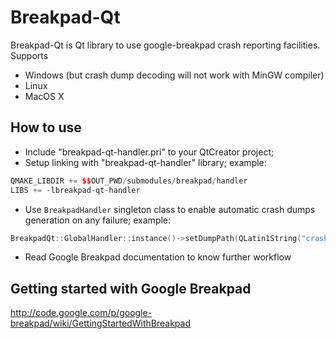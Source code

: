 Breakpad-Qt
================
Breakpad-Qt is Qt library to use google-breakpad crash reporting facilities. Supports
* Windows (but crash dump decoding will not work with MinGW compiler)
* Linux
* MacOS X

How to use
----------------
* Include "breakpad-qt-handler.pri" to your QtCreator project;
* Setup linking with "breakpad-qt-handler" library; example:
```c++
QMAKE_LIBDIR += $$OUT_PWD/submodules/breakpad/handler
LIBS += -lbreakpad-qt-handler
```
* Use ```BreakpadHandler``` singleton class to enable automatic crash dumps generation on any failure; example:
```c++
BreakpadQt::GlobalHandler::instance()->setDumpPath(QLatin1String("crashes"));
```
* Read Google Breakpad documentation to know further workflow

Getting started with Google Breakpad
----------------
http://code.google.com/p/google-breakpad/wiki/GettingStartedWithBreakpad
